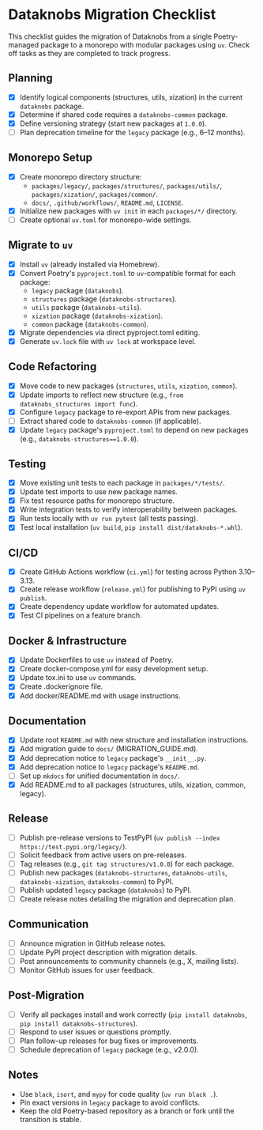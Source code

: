 # Dataknobs Migration Checklist

This checklist guides the migration of Dataknobs from a single Poetry-managed package to a monorepo with modular packages using `uv`. Check off tasks as they are completed to track progress.

## Planning
- [x] Identify logical components (structures, utils, xization) in the current `dataknobs` package.
- [x] Determine if shared code requires a `dataknobs-common` package.
- [x] Define versioning strategy (start new packages at `1.0.0`).
- [ ] Plan deprecation timeline for the `legacy` package (e.g., 6–12 months).

## Monorepo Setup
- [x] Create monorepo directory structure:
  - `packages/legacy/`, `packages/structures/`, `packages/utils/`, `packages/xization/`, `packages/common/`.
  - `docs/`, `.github/workflows/`, `README.md`, `LICENSE`.
- [x] Initialize new packages with `uv init` in each `packages/*/` directory.
- [ ] Create optional `uv.toml` for monorepo-wide settings.

## Migrate to `uv`
- [x] Install `uv` (already installed via Homebrew).
- [x] Convert Poetry's `pyproject.toml` to `uv`-compatible format for each package:
  - `legacy` package (`dataknobs`).
  - `structures` package (`dataknobs-structures`).
  - `utils` package (`dataknobs-utils`).
  - `xization` package (`dataknobs-xization`).
  - `common` package (`dataknobs-common`).
- [x] Migrate dependencies via direct pyproject.toml editing.
- [x] Generate `uv.lock` file with `uv lock` at workspace level.

## Code Refactoring
- [x] Move code to new packages (`structures`, `utils`, `xization`, `common`).
- [x] Update imports to reflect new structure (e.g., `from dataknobs_structures import func`).
- [x] Configure `legacy` package to re-export APIs from new packages.
- [ ] Extract shared code to `dataknobs-common` (if applicable).
- [x] Update `legacy` package's `pyproject.toml` to depend on new packages (e.g., `dataknobs-structures==1.0.0`).

## Testing
- [x] Move existing unit tests to each package in `packages/*/tests/`.
- [x] Update test imports to use new package names.
- [x] Fix test resource paths for monorepo structure.
- [x] Write integration tests to verify interoperability between packages.
- [x] Run tests locally with `uv run pytest` (all tests passing).
- [x] Test local installation (`uv build`, `pip install dist/dataknobs-*.whl`).

## CI/CD
- [x] Create GitHub Actions workflow (`ci.yml`) for testing across Python 3.10–3.13.
- [x] Create release workflow (`release.yml`) for publishing to PyPI using `uv publish`.
- [x] Create dependency update workflow for automated updates.
- [x] Test CI pipelines on a feature branch.

## Docker & Infrastructure
- [x] Update Dockerfiles to use `uv` instead of Poetry.
- [x] Create docker-compose.yml for easy development setup.
- [x] Update tox.ini to use `uv` commands.
- [x] Create .dockerignore file.
- [x] Add docker/README.md with usage instructions.

## Documentation
- [x] Update root `README.md` with new structure and installation instructions.
- [x] Add migration guide to `docs/` (MIGRATION_GUIDE.md).
- [x] Add deprecation notice to `legacy` package's `__init__.py`.
- [x] Add deprecation notice to `legacy` package's `README.md`.
- [ ] Set up `mkdocs` for unified documentation in `docs/`.
- [x] Add README.md to all packages (structures, utils, xization, common, legacy).

## Release
- [ ] Publish pre-release versions to TestPyPI (`uv publish --index https://test.pypi.org/legacy/`).
- [ ] Solicit feedback from active users on pre-releases.
- [ ] Tag releases (e.g., `git tag structures/v1.0.0`) for each package.
- [ ] Publish new packages (`dataknobs-structures`, `dataknobs-utils`, `dataknobs-xization`, `dataknobs-common`) to PyPI.
- [ ] Publish updated `legacy` package (`dataknobs`) to PyPI.
- [ ] Create release notes detailing the migration and deprecation plan.

## Communication
- [ ] Announce migration in GitHub release notes.
- [ ] Update PyPI project description with migration details.
- [ ] Post announcements to community channels (e.g., X, mailing lists).
- [ ] Monitor GitHub issues for user feedback.

## Post-Migration
- [ ] Verify all packages install and work correctly (`pip install dataknobs`, `pip install dataknobs-structures`).
- [ ] Respond to user issues or questions promptly.
- [ ] Plan follow-up releases for bug fixes or improvements.
- [ ] Schedule deprecation of `legacy` package (e.g., v2.0.0).

## Notes
- Use `black`, `isort`, and `mypy` for code quality (`uv run black .`).
- Pin exact versions in `legacy` package to avoid conflicts.
- Keep the old Poetry-based repository as a branch or fork until the transition is stable.
